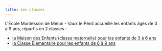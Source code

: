 ```yaml
---
title: Les classes
---
```


L'École Montessori de Melun - Vaux le Pénil accueille les enfants âgés de 3 à 9 ans, répartis en 2 classes :
- [la Maison des Enfants (classe maternelle) pour les enfants de 3 à 6 ans](maternelle.md)
- [la Classe Elémentaire pour les enfants de 6 à 9 ans](elementaire.md)
